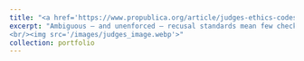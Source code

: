 ```yaml
---
title: "<a href='https://www.propublica.org/article/judges-ethics-codes-recusal-conflict-of-interest-families' target='_blank'>‘Even When Big Cases Intersect With Their Families’ Interests, Many Judges Choose Not to Recuse’</a>"
excerpt: "Ambiguous — and unenforced — recusal standards mean few checks and balances for top judges when cases involve their family members.
<br/><img src='/images/judges_image.webp'>"
collection: portfolio
---
```

